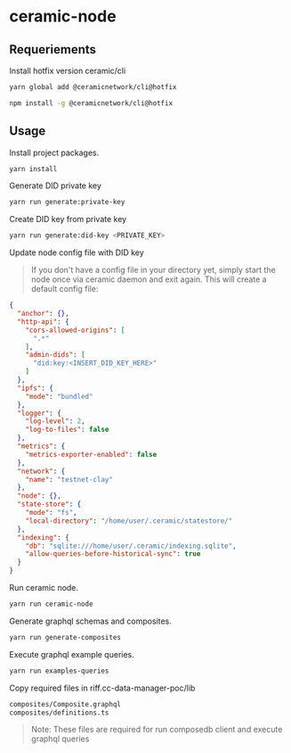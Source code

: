 # ceramic-node

## Requeriements 

Install hotfix version ceramic/cli

```bash
yarn global add @ceramicnetwork/cli@hotfix
```
```bash
npm install -g @ceramicnetwork/cli@hotfix
```

## Usage

Install project packages.

```bash
yarn install
```

Generate DID private key

```bash
yarn run generate:private-key
```
Create DID key from private key

```bash
yarn run generate:did-key <PRIVATE_KEY>
```

Update node config file with DID key

> If you don't have a config file in your directory yet, simply start the node once via ceramic daemon and exit again. This will create a default config file:

```json
{
  "anchor": {},
  "http-api": {
    "cors-allowed-origins": [
      ".*"
    ],
    "admin-dids": [
      "did:key:<INSERT_DID_KEY_HERE>"
    ]
  },
  "ipfs": {
    "mode": "bundled"
  },
  "logger": {
    "log-level": 2,
    "log-to-files": false
  },
  "metrics": {
    "metrics-exporter-enabled": false
  },
  "network": {
    "name": "testnet-clay"
  },
  "node": {},
  "state-store": {
    "mode": "fs",
    "local-directory": "/home/user/.ceramic/statestore/"
  },
  "indexing": {
    "db": "sqlite:///home/user/.ceramic/indexing.sqlite",
    "allow-queries-before-historical-sync": true
  }
}
```

Run ceramic node.

```bash
yarn run ceramic-node
```

Generate graphql schemas and composites.

```bash
yarn run generate-composites
```

Execute graphql example queries.

```bash
yarn run examples-queries
```

Copy required files in riff.cc-data-manager-poc/lib
```bash
composites/Composite.graphql
composites/definitions.ts
```
> Note: These files are required for run composedb client and execute graphql queries